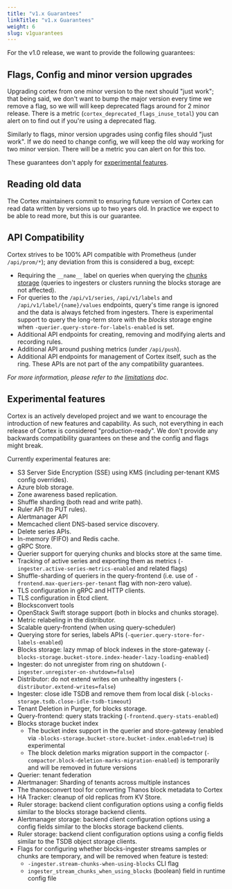 ```yaml
---
title: "v1.x Guarantees"
linkTitle: "v1.x Guarantees"
weight: 6
slug: v1guarantees
---
```


For the v1.0 release, we want to provide the following guarantees:

## Flags, Config and minor version upgrades

Upgrading cortex from one minor version to the next should "just work"; that being said, we don't want to bump the major version every time we remove a flag, so we will will keep deprecated flags around for 2 minor release.  There is a metric (`cortex_deprecated_flags_inuse_total`) you can alert on to find out if you're using a deprecated  flag.

Similarly to flags, minor version upgrades using config files should "just work".  If we do need to change config, we will keep the old way working for two minor version.  There will be a metric you can alert on for this too.

These guarantees don't apply for [experimental features](#experimental-features).

## Reading old data

The Cortex maintainers commit to ensuring future version of Cortex can read data written by versions up to two years old. In practice we expect to be able to read more, but this is our guarantee.

## API Compatibility

Cortex strives to be 100% API compatible with Prometheus (under `/api/prom/*`); any deviation from this is considered a bug, except:

- Requiring the `__name__` label on queries when querying the [chunks storage](../chunks-storage/_index.md) (queries to ingesters or clusters running the blocks storage are not affected).
- For queries to the `/api/v1/series`, `/api/v1/labels` and `/api/v1/label/{name}/values` endpoints, query's time range is ignored and the data is always fetched from ingesters. There is experimental support to query the long-term store with the *blocks* storage engine when `-querier.query-store-for-labels-enabled` is set.
- Additional API endpoints for creating, removing and modifying alerts and recording rules.
- Additional API around pushing metrics (under `/api/push`).
- Additional API endpoints for management of Cortex itself, such as the ring.  These APIs are not part of the any compatibility guarantees.

_For more information, please refer to the [limitations](../guides/limitations.md) doc._

## Experimental features

Cortex is an actively developed project and we want to encourage the introduction of new features and capability.  As such, not everything in each release of Cortex is considered "production-ready". We don't provide any backwards compatibility guarantees on these and the config and flags might break.

Currently experimental features are:

- S3 Server Side Encryption (SSE) using KMS (including per-tenant KMS config overrides).
- Azure blob storage.
- Zone awareness based replication.
- Shuffle sharding (both read and write path).
- Ruler API (to PUT rules).
- Alertmanager API
- Memcached client DNS-based service discovery.
- Delete series APIs.
- In-memory (FIFO) and Redis cache.
- gRPC Store.
- Querier support for querying chunks and blocks store at the same time.
- Tracking of active series and exporting them as metrics (`-ingester.active-series-metrics-enabled` and related flags)
- Shuffle-sharding of queriers in the query-frontend (i.e. use of `-frontend.max-queriers-per-tenant` flag with non-zero value).
- TLS configuration in gRPC and HTTP clients.
- TLS configuration in Etcd client.
- Blocksconvert tools
- OpenStack Swift storage support (both in blocks and chunks storage).
- Metric relabeling in the distributor.
- Scalable query-frontend (when using query-scheduler)
- Querying store for series, labels APIs (`-querier.query-store-for-labels-enabled`)
- Blocks storage: lazy mmap of block indexes in the store-gateway (`-blocks-storage.bucket-store.index-header-lazy-loading-enabled`)
- Ingester: do not unregister from ring on shutdown (`-ingester.unregister-on-shutdown=false`)
- Distributor: do not extend writes on unhealthy ingesters (`-distributor.extend-writes=false`)
- Ingester: close idle TSDB and remove them from local disk (`-blocks-storage.tsdb.close-idle-tsdb-timeout`)
- Tenant Deletion in Purger, for blocks storage.
- Query-frontend: query stats tracking (`-frontend.query-stats-enabled`)
- Blocks storage bucket index
  - The bucket index support in the querier and store-gateway (enabled via `-blocks-storage.bucket-store.bucket-index.enabled=true`) is experimental
  - The block deletion marks migration support in the compactor (`-compactor.block-deletion-marks-migration-enabled`) is temporarily and will be removed in future versions
- Querier: tenant federation
- Alertmanager: Sharding of tenants across multiple instances
- The thanosconvert tool for converting Thanos block metadata to Cortex
- HA Tracker: cleanup of old replicas from KV Store.
- Ruler storage: backend client configuration options using a config fields similar to the blocks storage backend clients.
- Alertmanager storage: backend client configuration options using a config fields similar to the blocks storage backend clients.
- Ruler storage: backend client configuration options using a config fields similar to the TSDB object storage clients.
- Flags for configuring whether blocks-ingester streams samples or chunks are temporary, and will be removed when feature is tested:
  - `-ingester.stream-chunks-when-using-blocks` CLI flag
  - `ingester_stream_chunks_when_using_blocks` (boolean) field in runtime config file
